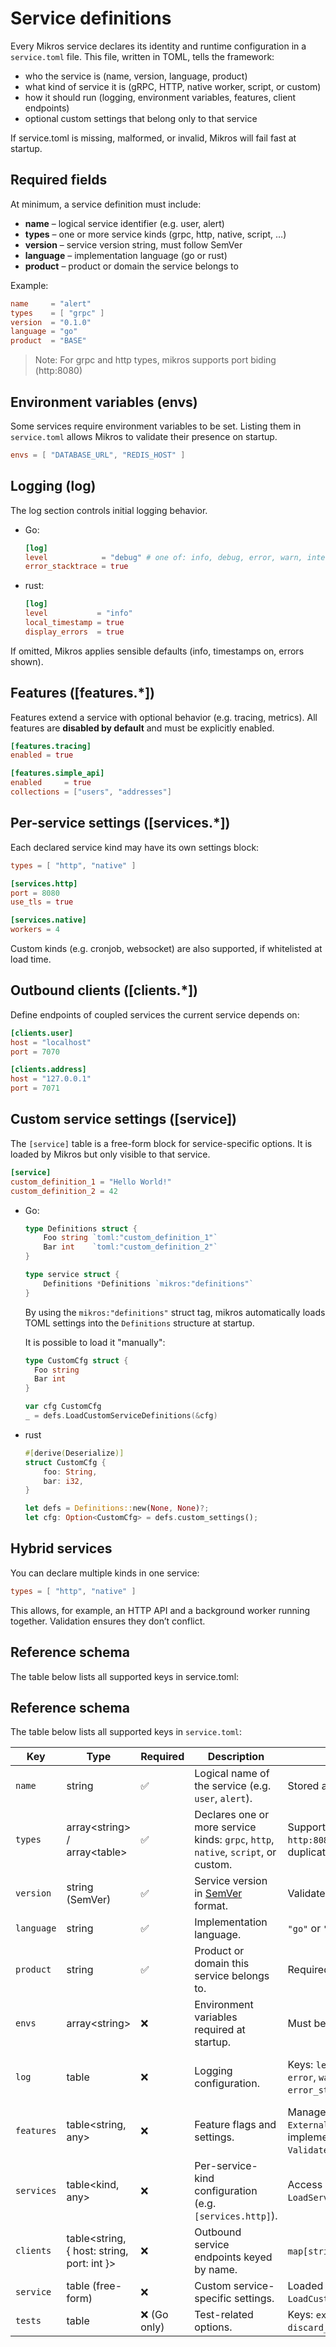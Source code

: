 # Service definitions

Every Mikros service declares its identity and runtime configuration in a
`service.toml` file. This file, written in TOML, tells the framework: 

* who the service is (name, version, language, product)
* what kind of service it is (gRPC, HTTP, native worker, script, or custom)
* how it should run (logging, environment variables, features, client endpoints)
* optional custom settings that belong only to that service

If service.toml is missing, malformed, or invalid, Mikros will fail fast at
startup.

## Required fields

At minimum, a service definition must include:

* **name** – logical service identifier (e.g. user, alert)
* **types** – one or more service kinds (grpc, http, native, script, …)
* **version** – service version string, must follow SemVer
* **language** – implementation language (go or rust)
* **product** – product or domain the service belongs to

Example:
```toml
name     = "alert"
types    = [ "grpc" ]
version  = "0.1.0"
language = "go"
product  = "BASE"
```

> Note: For grpc and http types, mikros supports port biding (http:8080)

## Environment variables (envs)

Some services require environment variables to be set. Listing them in
`service.toml` allows Mikros to validate their presence on startup.

```toml
envs = [ "DATABASE_URL", "REDIS_HOST" ]
```

## Logging (log)

The log section controls initial logging behavior.

* Go:
  ```toml
  [log]
  level            = "debug" # one of: info, debug, error, warn, internal
  error_stacktrace = true
  ```

* rust:
  ```toml
  [log]
  level           = "info"
  local_timestamp = true
  display_errors  = true
  ```

If omitted, Mikros applies sensible defaults (info, timestamps on, errors shown).

## Features ([features.*])

Features extend a service with optional behavior (e.g. tracing, metrics). All
features are **disabled by default** and must be explicitly enabled.

```toml
[features.tracing]
enabled = true

[features.simple_api]
enabled     = true
collections = ["users", "addresses"]
```

## Per-service settings ([services.*])

Each declared service kind may have its own settings block:

```toml
types = [ "http", "native" ]

[services.http]
port = 8080
use_tls = true

[services.native]
workers = 4
```

Custom kinds (e.g. cronjob, websocket) are also supported, if
whitelisted at load time.

## Outbound clients ([clients.*])

Define endpoints of coupled services the current service depends on:

```toml
[clients.user]
host = "localhost"
port = 7070

[clients.address]
host = "127.0.0.1"
port = 7071
```

## Custom service settings ([service])

The `[service]` table is a free-form block for service-specific options. It is
loaded by Mikros but only visible to that service.

```toml
[service]
custom_definition_1 = "Hello World!"
custom_definition_2 = 42
```

* Go:
  ```go
  type Definitions struct {
      Foo string `toml:"custom_definition_1"`
      Bar int    `toml:"custom_definition_2"`
  }
  
  type service struct {
      Definitions *Definitions `mikros:"definitions"`
  }
  ```

  By using the `mikros:"definitions"` struct tag, mikros automatically loads
  TOML settings into the `Definitions` structure at startup.

  It is possible to load it "manually":
  ```go
  type CustomCfg struct {
    Foo string
    Bar int
  }

  var cfg CustomCfg
  _ = defs.LoadCustomServiceDefinitions(&cfg)
  ```

* rust
  ```rust
  #[derive(Deserialize)]
  struct CustomCfg {
      foo: String,
      bar: i32,
  }

  let defs = Definitions::new(None, None)?;
  let cfg: Option<CustomCfg> = defs.custom_settings();
  ```

## Hybrid services

You can declare multiple kinds in one service:
```toml
types = [ "http", "native" ]
```

This allows, for example, an HTTP API and a background worker running together.
Validation ensures they don’t conflict.

## Reference schema

The table below lists all supported keys in service.toml:

## Reference schema

The table below lists all supported keys in `service.toml`:

| Key        | Type                                         | Required    | Description                                                                        | Go                                                                                              | Rust                                                                                                    |
|------------|----------------------------------------------|-------------|------------------------------------------------------------------------------------|-------------------------------------------------------------------------------------------------|---------------------------------------------------------------------------------------------------------|
| `name`     | string                                       | ✅           | Logical name of the service (e.g. `user`, `alert`).                                | Stored as `Definitions.Name`.                                                                   | Stored as `ServiceName`.                                                                                |
| `types`    | array\<string\> / array\<table\>             | ✅           | Declares one or more service kinds: `grpc`, `http`, `native`, `script`, or custom. | Supports `type:port` (e.g. `http:8080`). Validated: no duplicates, only one `script`.           | Deserialized as `Vec<Service>`. Custom kinds require `CustomServiceInfo`.                               |
| `version`  | string (SemVer)                              | ✅           | Service version in [SemVer](https://semver.org) format.                            | Validated with `version` rule.                                                                  | Plain string, validated by `validator`.                                                                 |
| `language` | string                                       | ✅           | Implementation language.                                                           | `"go"` or `"rust"`.                                                                             | Typically `"rust"`, but kept as free string.                                                            |
| `product`  | string                                       | ✅           | Product or domain this service belongs to.                                         | Required string.                                                                                | Required string.                                                                                        |
| `envs`     | array\<string\>                              | ❌           | Environment variables required at startup.                                         | Must be uppercase ASCII.                                                                        | Presence validated, values not parsed.                                                                  |
| `log`      | table                                        | ❌           | Logging configuration.                                                             | Keys: `level` (one of `info`, `debug`, `error`, `warn`, `internal`), `error_stacktrace` (bool). | Keys: `level` (string), `local_timestamp` (bool), `display_errors` (bool). Defaults applied if omitted. |
| `features` | table\<string, any\>                         | ❌           | Feature flags and settings.                                                        | Managed via `ExternalFeatureEntry`. Must implement `Enabled()` and `Validate()`.                | Deserialized into typed structs with `Definitions::load_feature<T>()`.                                  |
| `services` | table\<kind, any\>                           | ❌           | Per-service-kind configuration (e.g. `[services.http]`).                           | Access via `LoadService(serviceType)`.                                                          | Access via `load_service::<T>(ServiceKind)`.                                                            |
| `clients`  | table\<string, { host: string, port: int }\> | ❌           | Outbound service endpoints keyed by name.                                          | `map[string]GrpcClient`.                                                                        | `Option<Client>` via `defs.client("name")`.                                                             |
| `service`  | table (free-form)                            | ❌           | Custom service-specific settings.                                                  | Loaded with `LoadCustomServiceDefinitions()`.                                                   | Deserialized via `custom_settings::<T>()`.                                                              |
| `tests`    | table                                        | ❌ (Go only) | Test-related options.                                                              | Keys: `execute_lifecycle` (bool), `discard_log_messages` (bool).                                | N/A.                                                                                                    |
